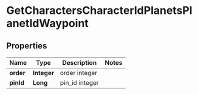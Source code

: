 
# GetCharactersCharacterIdPlanetsPlanetIdWaypoint

## Properties
Name | Type | Description | Notes
------------ | ------------- | ------------- | -------------
**order** | **Integer** | order integer | 
**pinId** | **Long** | pin_id integer | 



